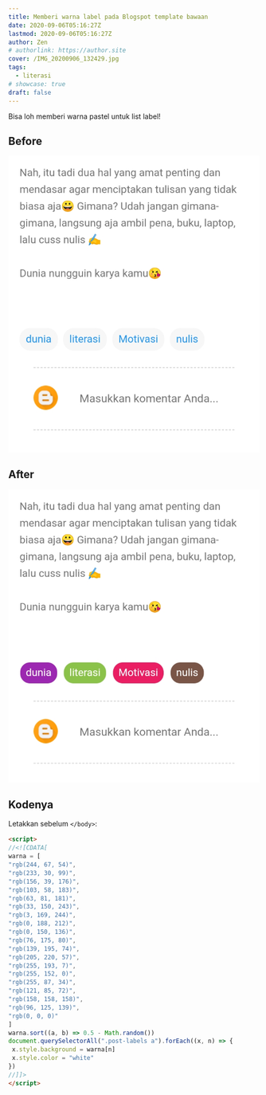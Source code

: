 ```yaml
---
title: Memberi warna label pada Blogspot template bawaan
date: 2020-09-06T05:16:27Z
lastmod: 2020-09-06T05:16:27Z
author: Zen
# authorlink: https://author.site
cover: /IMG_20200906_132429.jpg
tags:
  - literasi
# showcase: true
draft: false
---
```


Bisa loh memberi warna pastel untuk list label!

<!--more-->

## Before

![Sebelumnya](/IMG_20200906_132235.jpg)

## After

![Jadinya](/IMG_20200906_132429.jpg)

## Kodenya

Letakkan sebelum `</body>`:

```html
<script>
//<![CDATA[
warna = [
"rgb(244, 67, 54)",
"rgb(233, 30, 99)",
"rgb(156, 39, 176)",
"rgb(103, 58, 183)",
"rgb(63, 81, 181)",
"rgb(33, 150, 243)",
"rgb(3, 169, 244)",
"rgb(0, 188, 212)",
"rgb(0, 150, 136)",
"rgb(76, 175, 80)",
"rgb(139, 195, 74)",
"rgb(205, 220, 57)",
"rgb(255, 193, 7)",
"rgb(255, 152, 0)",
"rgb(255, 87, 34)",
"rgb(121, 85, 72)",
"rgb(158, 158, 158)",
"rgb(96, 125, 139)",
"rgb(0, 0, 0)"
]
warna.sort((a, b) => 0.5 - Math.random())
document.querySelectorAll(".post-labels a").forEach((x, n) => {
 x.style.background = warna[n]
 x.style.color = "white"
})
//]]>
</script>
```
